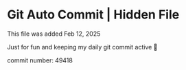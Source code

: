 # Git Auto Commit | Hidden File

This file was added Feb 12, 2025

Just for fun and keeping my daily git commit active 🤪

commit number: 49418
